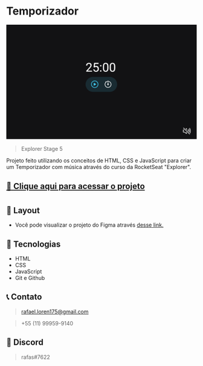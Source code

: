 # Temporizador 
 
![preview](./.github/preview.png)

> Explorer Stage 5

Projeto feito utilizando os conceitos de HTML, CSS e JavaScript para criar um Temporizador com música através do curso da RocketSeat "Explorer".

## [🔗 Clique aqui para acessar o projeto](https://loren175.github.io/focus-timer)

#

## 📕 Layout
- Você pode visualizar o projeto do Figma através [desse link.](https://www.figma.com/file/vCgr3hLFP2vadNAwlg04VM/Explorer-Stage-05-Projeto-01-(Copy)?node-id=0%3A1&t=lO4kh69yVyFPxpWs-0)

## 🚀 Tecnologias

- HTML
- CSS
- JavaScript
- Git e Github

## 📞 Contato

>rafael.loren175@gmail.com

>+55 (11) 99959-9140


## 👾 Discord

>rafas#7622